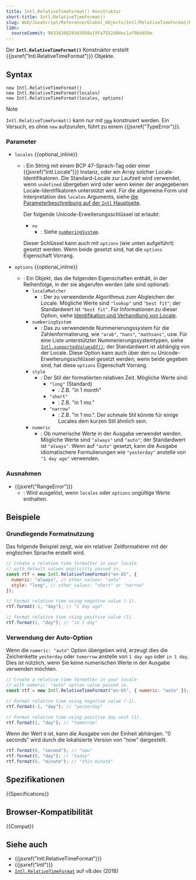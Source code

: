 ```yaml
---
title: Intl.RelativeTimeFormat() Konstruktor
short-title: Intl.RelativeTimeFormat()
slug: Web/JavaScript/Reference/Global_Objects/Intl/RelativeTimeFormat/RelativeTimeFormat
l10n:
  sourceCommit: 96336268293d3958a19fa7552d84ec1af96dd59e
---
```


Der **`Intl.RelativeTimeFormat()`** Konstruktor erstellt {{jsxref("Intl.RelativeTimeFormat")}} Objekte.

## Syntax

```js-nolint
new Intl.RelativeTimeFormat()
new Intl.RelativeTimeFormat(locales)
new Intl.RelativeTimeFormat(locales, options)
```

> [!NOTE]
> `Intl.RelativeTimeFormat()` kann nur mit [`new`](/de/docs/Web/JavaScript/Reference/Operators/new) konstruiert werden. Ein Versuch, es ohne `new` aufzurufen, führt zu einem {{jsxref("TypeError")}}.

### Parameter

- `locales` {{optional_inline}}
  - : Ein String mit einem BCP 47-Sprach-Tag oder einer {{jsxref("Intl.Locale")}} Instanz, oder ein Array solcher Locale-Identifikatoren. Die Standard-Locale zur Laufzeit wird verwendet, wenn `undefined` übergeben wird oder wenn keiner der angegebenen Locale-Identifikatoren unterstützt wird. Für die allgemeine Form und Interpretation des `locales` Arguments, siehe [die Parameterbeschreibung auf der `Intl` Hauptseite](/de/docs/Web/JavaScript/Reference/Global_Objects/Intl#locales_argument).

    Der folgende Unicode-Erweiterungsschlüssel ist erlaubt:
    - `nu`
      - : Siehe [`numberingSystem`](#numberingsystem).

    Dieser Schlüssel kann auch mit `options` (wie unten aufgeführt) gesetzt werden. Wenn beide gesetzt sind, hat die `options` Eigenschaft Vorrang.

- `options` {{optional_inline}}
  - : Ein Objekt, das die folgenden Eigenschaften enthält, in der Reihenfolge, in der sie abgerufen werden (alle sind optional):
    - `localeMatcher`
      - : Der zu verwendende Algorithmus zum Abgleichen der Locale. Mögliche Werte sind `"lookup"` und `"best fit"`; der Standardwert ist `"best fit"`. Für Informationen zu dieser Option, siehe [Identifikation und Verhandlung von Locale](/de/docs/Web/JavaScript/Reference/Global_Objects/Intl#locale_identification_and_negotiation).
    - `numberingSystem`
      - : Das zu verwendende Nummerierungssystem für die Zahlenformatierung, wie `"arab"`, `"hans"`, `"mathsans"`, usw. Für eine Liste unterstützter Nummerierungssystemtypen, siehe [`Intl.supportedValuesOf()`](/de/docs/Web/JavaScript/Reference/Global_Objects/Intl/supportedValuesOf#supported_numbering_system_types); der Standardwert ist abhängig von der Locale. Diese Option kann auch über den `nu` Unicode-Erweiterungsschlüssel gesetzt werden; wenn beide gegeben sind, hat diese `options` Eigenschaft Vorrang.
    - `style`
      - : Der Stil der formatierten relativen Zeit. Mögliche Werte sind:
        - `"long"` (Standard)
          - : Z.B. "in 1 month"
        - `"short"`
          - : Z.B. "in 1 mo."
        - `"narrow"`
          - : Z.B. "in 1 mo.". Der schmale Stil könnte für einige Locales dem kurzen Stil ähnlich sein.
    - `numeric`
      - : Ob numerische Werte in der Ausgabe verwendet werden. Mögliche Werte sind `"always"` und `"auto"`; der Standardwert ist `"always"`. Wenn auf `"auto"` gesetzt, kann die Ausgabe idiomatischere Formulierungen wie `"yesterday"` anstelle von `"1 day ago"` verwenden.

### Ausnahmen

- {{jsxref("RangeError")}}
  - : Wird ausgelöst, wenn `locales` oder `options` ungültige Werte enthalten.

## Beispiele

### Grundlegende Formatnutzung

Das folgende Beispiel zeigt, wie ein relativer Zeitformatierer mit der englischen Sprache erstellt wird.

```js
// Create a relative time formatter in your locale
// with default values explicitly passed in.
const rtf = new Intl.RelativeTimeFormat("en-US", {
  numeric: "always", // other values: "auto"
  style: "long", // other values: "short" or "narrow"
});

// Format relative time using negative value (-1).
rtf.format(-1, "day"); // "1 day ago"

// Format relative time using positive value (1).
rtf.format(1, "day"); // "in 1 day"
```

### Verwendung der Auto-Option

Wenn die `numeric: "auto"` Option übergeben wird, erzeugt dies die Zeichenkette `yesterday` oder `tomorrow` anstelle von `1 day ago` oder `in 1 day`. Dies ist nützlich, wenn Sie keine numerischen Werte in der Ausgabe verwenden möchten.

```js
// Create a relative time formatter in your locale
// with numeric: "auto" option value passed in.
const rtf = new Intl.RelativeTimeFormat("en-US", { numeric: "auto" });

// Format relative time using negative value (-1).
rtf.format(-1, "day"); // "yesterday"

// Format relative time using positive day unit (1).
rtf.format(1, "day"); // "tomorrow"
```

Wenn der Wert `0` ist, kann die Ausgabe von der Einheit abhängen. "0 seconds" wird durch die lokalisierte Version von "now" dargestellt.

```js
rtf.format(0, "second"); // "now"
rtf.format(0, "day"); // "today"
rtf.format(0, "minute"); // "this minute"
```

## Spezifikationen

{{Specifications}}

## Browser-Kompatibilität

{{Compat}}

## Siehe auch

- {{jsxref("Intl.RelativeTimeFormat")}}
- {{jsxref("Intl")}}
- [`Intl.RelativeTimeFormat`](https://v8.dev/features/intl-relativetimeformat) auf v8.dev (2018)
